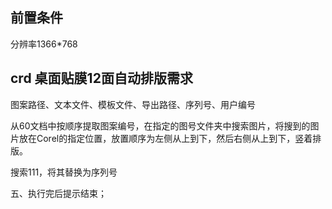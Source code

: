 ## 前置条件

分辨率1366*768 

## crd 桌面贴膜12面自动排版需求

图案路径、文本文件、模板文件、导出路径、序列号、用户编号

从60文档中按顺序提取图案编号，在指定的图号文件夹中搜索图片，将搜到的图片放在Corel的指定位置，放置顺序为左侧从上到下，然后右侧从上到下，竖着排版。

搜索111，将其替换为序列号

五、执行完后提示结束；
